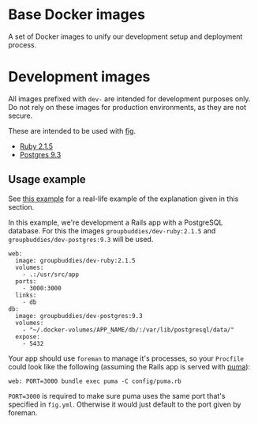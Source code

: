 # Base Docker images

A set of Docker images to unify our development setup and deployment process.

# Development images

All images prefixed with `dev-` are intended for development purposes only. Do
not rely on these images for production environments, as they are not secure.

These are intended to be used with [fig](http://www.fig.sh/).

* [Ruby 2.1.5](dev/ruby-2.1.5)
* [Postgres 9.3](dev/postgres-9.3)

## Usage example

See [this example](test) for a real-life example of the explanation given in
this section.

In this example, we're development a Rails app with a PostgreSQL database.
For this the images `groupbuddies/dev-ruby:2.1.5` and
`groupbuddies/dev-postgres:9.3` will be used.

    web:
      image: groupbuddies/dev-ruby:2.1.5
      volumes:
        - .:/usr/src/app
      ports:
        - 3000:3000
      links:
        - db
    db:
      image: groupbuddies/dev-postgres:9.3
      volumes:
        - "~/.docker-volumes/APP_NAME/db/:/var/lib/postgresql/data/"
      expose:
        - 5432

Your app should use `foreman` to manage it's processes, so your `Procfile`
could look like the following (assuming the Rails app is served with [puma](https://github.com/puma/puma)):

    web: PORT=3000 bundle exec puma -C config/puma.rb

`PORT=3000` is required to make sure puma uses the same port that's
specified in `fig.yml`. Otherwise it would just default to the port given by
foreman.

